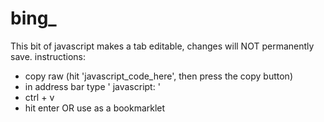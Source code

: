 # bing_
This bit of javascript makes a tab editable, changes will NOT permanently save.
instructions:
- copy raw (hit 'javascript_code_here', then press the copy button)
- in address bar type ' javascript: ' 
- ctrl  + v
- hit enter
OR 
use as a bookmarklet

